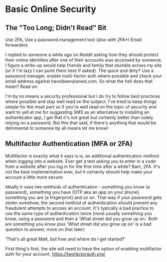 # Basic Online Security

## The "Too Long; Didn't Read" Bit
Use 2FA,
Use a password management tool (also with 2FA*)
Email forwarders


I replied to someone a while ago on Reddit asking how they should protect their online identities after one of their accounts was accessed by someone. I figure a write-up would help friends and family that stumble across my site (or if I'm lazy I can point them here if asked). The quick and dirty? Use a password manager, enable multi-factor auth where possible and check your email address against haveibeenpwned.com. So what the hell does that mean? Read on.

I'm by no means a security professional but I do try to follow best practices where possible and stay well read on the subject. I've tried to keep things simple for the most part so if you're well read on the topic of security and want to yell at me for suggesting SMS as an alternative to installing an authenticator app, I get that it's not great but certainly better than solely relying on a password. But this that said, if there's anything that would be detrimental to someone by all means let me know!

## Multifactor Authentication (MFA or 2FA)

Mutlifactor is exactly what it says is is, an additional authentication method when logging into a website. Ever get a text asking you to enter in a code from a website after you log in for the first time after a while? Bam, 2FA. It's not the best implementation ever, but it certainly should help make your account a little more secure.

Ideally it uses two methods of authentication - something you know (a password), something you have (OTP aka an app on your phone), something you are (a fingerprint) and so on. That way if your password gets stolen somehow, the second method of authentication should prevent any fraudulent attempts to access an account. It's typically a bad practice to use the same type of authentication twice (most usually something you know, using a password and then a 'What street did you grow up on.' Both are something you know plus 'What street did you grow up on' is a bad question to answer, more on that later)

'That's all great Matt, but how and where do I get started?' 

First thing's first, the site will need to have the option of enabling multifactor auth for your account. https://twofactorauth.org/
